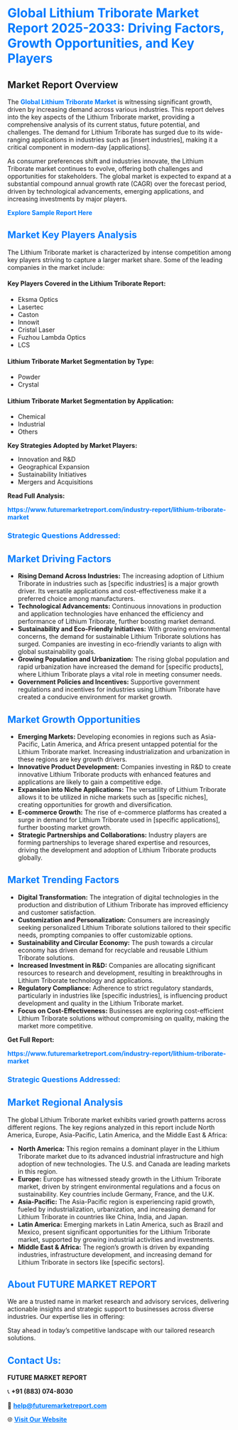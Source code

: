<h1 style="color: #007BFF;">Global Lithium Triborate Market Report 2025-2033: Driving Factors, Growth Opportunities, and Key Players</h1>

<section id="overview">
<h2>Market Report Overview</h2>
<p>The <a href="https://www.futuremarketreport.com/industry-report/lithium-triborate-market" style="color: #007BFF; text-decoration: none;"><strong>Global Lithium Triborate Market</strong></a> is witnessing significant growth, driven by increasing demand across various industries. This report delves into the key aspects of the Lithium Triborate market, providing a comprehensive analysis of its current status, future potential, and challenges. The demand for Lithium Triborate has surged due to its wide-ranging applications in industries such as [insert industries], making it a critical component in modern-day [applications].</p>
<p>As consumer preferences shift and industries innovate, the Lithium Triborate market continues to evolve, offering both challenges and opportunities for stakeholders. The global market is expected to expand at a substantial compound annual growth rate (CAGR) over the forecast period, driven by technological advancements, emerging applications, and increasing investments by major players.</p>
</section>

<section id="overview">
<p><a href="https://www.futuremarketreport.com/request-sample/reportId=114748" style="color: #007BFF; text-decoration: none;"><strong>Explore Sample Report Here</strong></a></p>
</section>

<section id="key-players">
<h2 style="color: #007BFF;">Market Key Players Analysis</h2>
<p>The Lithium Triborate market is characterized by intense competition among key players striving to capture a larger market share. Some of the leading companies in the market include:</p>
<h4>Key Players Covered in the Lithium Triborate Report:</h4>
<ul><li>Eksma Optics</li><li>Lasertec</li><li>Caston</li><li>Innowit</li><li>Cristal Laser</li><li>Fuzhou Lambda Optics</li><li>LCS</li></ul>
<h4>Lithium Triborate Market Segmentation by Type:</h4>
<ul><li>Powder</li><li>Crystal</li></ul>

<h4>Lithium Triborate Market Segmentation by Application:</h4>
<ul><li>Chemical</li><li>Industrial</li><li>Others</li></ul>
<p><strong>Key Strategies Adopted by Market Players:</strong></p>
<ul>
<li>Innovation and R&D</li>
<li>Geographical Expansion</li>
<li>Sustainability Initiatives</li>
<li>Mergers and Acquisitions</li>
</ul>
</section>

<section>
<p><strong>Read Full Analysis: </strong></p><a href="https://www.futuremarketreport.com/industry-report/lithium-triborate-market" style="color: #007BFF; text-decoration: none;"><strong>https://www.futuremarketreport.com/industry-report/lithium-triborate-market</strong></a>
<h3 style="color: #007BFF;">Strategic Questions Addressed:</h3>
</section>

<section id="driving-factors">
<h2 style="color: #007BFF;">Market Driving Factors</h2>
<ul>
<li><strong>Rising Demand Across Industries:</strong> The increasing adoption of Lithium Triborate in industries such as [specific industries] is a major growth driver. Its versatile applications and cost-effectiveness make it a preferred choice among manufacturers.</li>
<li><strong>Technological Advancements:</strong> Continuous innovations in production and application technologies have enhanced the efficiency and performance of Lithium Triborate, further boosting market demand.</li>
<li><strong>Sustainability and Eco-Friendly Initiatives:</strong> With growing environmental concerns, the demand for sustainable Lithium Triborate solutions has surged. Companies are investing in eco-friendly variants to align with global sustainability goals.</li>
<li><strong>Growing Population and Urbanization:</strong> The rising global population and rapid urbanization have increased the demand for [specific products], where Lithium Triborate plays a vital role in meeting consumer needs.</li>
<li><strong>Government Policies and Incentives:</strong> Supportive government regulations and incentives for industries using Lithium Triborate have created a conducive environment for market growth.</li>
</ul>
</section>

<section id="growth-opportunities">
<h2 style="color: #007BFF;">Market Growth Opportunities</h2>
<ul>
<li><strong>Emerging Markets:</strong> Developing economies in regions such as Asia-Pacific, Latin America, and Africa present untapped potential for the Lithium Triborate market. Increasing industrialization and urbanization in these regions are key growth drivers.</li>
<li><strong>Innovative Product Development:</strong> Companies investing in R&D to create innovative Lithium Triborate products with enhanced features and applications are likely to gain a competitive edge.</li>
<li><strong>Expansion into Niche Applications:</strong> The versatility of Lithium Triborate allows it to be utilized in niche markets such as [specific niches], creating opportunities for growth and diversification.</li>
<li><strong>E-commerce Growth:</strong> The rise of e-commerce platforms has created a surge in demand for Lithium Triborate used in [specific applications], further boosting market growth.</li>
<li><strong>Strategic Partnerships and Collaborations:</strong> Industry players are forming partnerships to leverage shared expertise and resources, driving the development and adoption of Lithium Triborate products globally.</li>
</ul>
</section>

<section id="trending-factors">
<h2 style="color: #007BFF;">Market Trending Factors</h2>
<ul>
<li><strong>Digital Transformation:</strong> The integration of digital technologies in the production and distribution of Lithium Triborate has improved efficiency and customer satisfaction.</li>
<li><strong>Customization and Personalization:</strong> Consumers are increasingly seeking personalized Lithium Triborate solutions tailored to their specific needs, prompting companies to offer customizable options.</li>
<li><strong>Sustainability and Circular Economy:</strong> The push towards a circular economy has driven demand for recyclable and reusable Lithium Triborate solutions.</li>
<li><strong>Increased Investment in R&D:</strong> Companies are allocating significant resources to research and development, resulting in breakthroughs in Lithium Triborate technology and applications.</li>
<li><strong>Regulatory Compliance:</strong> Adherence to strict regulatory standards, particularly in industries like [specific industries], is influencing product development and quality in the Lithium Triborate market.</li>
<li><strong>Focus on Cost-Effectiveness:</strong> Businesses are exploring cost-efficient Lithium Triborate solutions without compromising on quality, making the market more competitive.</li>
</ul>
</section>

<section>
<p><strong>Get Full Report: </strong></p><a href="https://www.futuremarketreport.com/industry-report/lithium-triborate-market" style="color: #007BFF; text-decoration: none;"><strong>https://www.futuremarketreport.com/industry-report/lithium-triborate-market</strong></a>
<h3 style="color: #007BFF;">Strategic Questions Addressed:</h3>
</section>


<section id="regional-analysis">
<h2 style="color: #007BFF;">Market Regional Analysis</h2>
<p>The global Lithium Triborate market exhibits varied growth patterns across different regions. The key regions analyzed in this report include North America, Europe, Asia-Pacific, Latin America, and the Middle East & Africa:</p>
<ul>
<li><strong>North America:</strong> This region remains a dominant player in the Lithium Triborate market due to its advanced industrial infrastructure and high adoption of new technologies. The U.S. and Canada are leading markets in this region.</li>
<li><strong>Europe:</strong> Europe has witnessed steady growth in the Lithium Triborate market, driven by stringent environmental regulations and a focus on sustainability. Key countries include Germany, France, and the U.K.</li>
<li><strong>Asia-Pacific:</strong> The Asia-Pacific region is experiencing rapid growth, fueled by industrialization, urbanization, and increasing demand for Lithium Triborate in countries like China, India, and Japan.</li>
<li><strong>Latin America:</strong> Emerging markets in Latin America, such as Brazil and Mexico, present significant opportunities for the Lithium Triborate market, supported by growing industrial activities and investments.</li>
<li><strong>Middle East & Africa:</strong> The region’s growth is driven by expanding industries, infrastructure development, and increasing demand for Lithium Triborate in sectors like [specific sectors].</li>
</ul>
</section>

<footer>
<h2 style="color: #007BFF;">About FUTURE MARKET REPORT</h2>
<p>We are a trusted name in market research and advisory services, delivering actionable insights and strategic support to businesses across diverse industries. Our expertise lies in offering:</p>

<p>Stay ahead in today’s competitive landscape with our tailored research solutions.</p>

<h2 style="color: #007BFF;">Contact Us:</h2>
<p><strong>FUTURE MARKET REPORT</strong></p>
<p>📞 <strong>+91 (883) 074-8030</strong></p>
<p>📧 <strong><a href="mailto:help@futuremarketreport.com" style="color: #007BFF;">help@futuremarketreport.com</a></strong></p>
<p>🌐 <strong><a href="https://www.futuremarketreport.com/" style="color: #007BFF;">Visit Our Website</a></strong></p>
</footer>